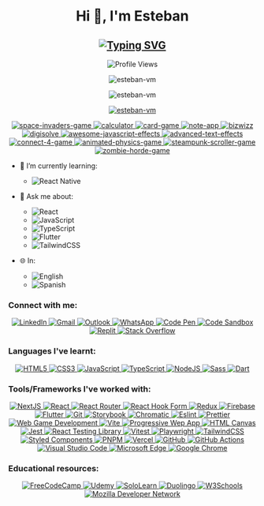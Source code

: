 <!-- Heading -->
<h1 align="center">Hi 👋, I'm Esteban</h1>

<!-- Subheading -->
<h2 align="center">
  <a href="https://git.io/typing-svg">
    <img src="https://readme-typing-svg.herokuapp.com?font=Fira+Code&weight=500&size=25&pause=1000&color=FF428E&background=141321&center=true&vCenter=true&random=false&width=450&lines=A+Front-End+Developer;from+Paraguay+%F0%9F%87%B5%F0%9F%87%BE" alt="Typing SVG" />
  </a>
</h2>

<!-- Profile views -->
<p align="center">
  <img src="https://komarev.com/ghpvc/?username=esteban-vm&label=Profile%20views&color=blueviolet&style=for-the-badge" alt="Profile Views" title="Profile Views" />
</p>

<!-- Most Used Programming Languages -->
<p align="center">
  <img src="https://github-readme-stats.vercel.app/api/top-langs?username=esteban-vm&show_icons=true&locale=en&&layout=pie&theme=radical&hide_border=true&hide=swift,cmake,c,c%2B%2B,kotlin,objective-c" alt="esteban-vm" />
</p>

<!-- GitHub Stats -->
<p align="center">
  <img src="https://github-readme-stats.vercel.app/api?username=esteban-vm&show_icons=true&locale=en&hide=contribs,issues&theme=radical&hide_border=true&rank_icon=github" alt="esteban-vm" />
</p>

<!-- Trophies -->
<p align="center">
  <a href="https://github.com/ryo-ma/github-profile-trophy">
    <img src="https://github-profile-trophy.vercel.app/?username=esteban-vm&theme=radical&no-frame=true" alt="esteban-vm" />
  </a>
</p>

<!-- Pins -->
<p align="center">
  <a href="https://github.com/esteban-vm/space-invaders-game">
    <img src="https://github-readme-stats.vercel.app/api/pin/?username=esteban-vm&repo=space-invaders-game&theme=radical&hide_border=true" alt="space-invaders-game" />
  </a>
  <a href="https://github.com/esteban-vm/calculator">
    <img src="https://github-readme-stats.vercel.app/api/pin/?username=esteban-vm&repo=calculator&theme=radical&hide_border=true" alt="calculator" />
  </a>
  <a href="https://github.com/esteban-vm/card-game">
    <img src="https://github-readme-stats.vercel.app/api/pin/?username=esteban-vm&repo=card-game&theme=radical&hide_border=true" alt="card-game" />
  </a>
  <a href="https://github.com/esteban-vm/note-app">
    <img src="https://github-readme-stats.vercel.app/api/pin/?username=esteban-vm&repo=note-app&theme=radical&hide_border=true" alt="note-app" />
  </a>
  <a href="https://github.com/esteban-vm/bizwizz">
    <img src="https://github-readme-stats.vercel.app/api/pin/?username=esteban-vm&repo=bizwizz&theme=radical&hide_border=true" alt="bizwizz" />
  </a>
  <a href="https://github.com/esteban-vm/digisolve">
    <img src="https://github-readme-stats.vercel.app/api/pin/?username=esteban-vm&repo=digisolve&theme=radical&hide_border=true" alt="digisolve" />
  </a>
  <a href="https://github.com/esteban-vm/awesome-javascript-effects">
    <img src="https://github-readme-stats.vercel.app/api/pin/?username=esteban-vm&repo=awesome-javascript-effects&theme=radical&hide_border=true" alt="awesome-javascript-effects" />
  </a>
  <a href="https://github.com/esteban-vm/advanced-text-effects">
    <img src="https://github-readme-stats.vercel.app/api/pin/?username=esteban-vm&repo=advanced-text-effects&theme=radical&hide_border=true" alt="advanced-text-effects" />
  </a>
  <a href="https://github.com/esteban-vm/connect-4-game">
    <img src="https://github-readme-stats.vercel.app/api/pin/?username=esteban-vm&repo=connect-4-game&theme=radical&hide_border=true" alt="connect-4-game" />
  </a>
  <a href="https://github.com/esteban-vm/animated-physics-game">
    <img src="https://github-readme-stats.vercel.app/api/pin/?username=esteban-vm&repo=animated-physics-game&theme=radical&hide_border=true" alt="animated-physics-game" />
  </a>
  <a href="https://github.com/esteban-vm/steampunk-scroller-game">
    <img src="https://github-readme-stats.vercel.app/api/pin/?username=esteban-vm&repo=steampunk-scroller-game&theme=radical&hide_border=true" alt="steampunk-scroller-game" />
  </a>
  <a href="https://github.com/esteban-vm/zombie-horde-game">
    <img src="https://github-readme-stats.vercel.app/api/pin/?username=esteban-vm&repo=zombie-horde-game&theme=radical&hide_border=true" alt="zombie-horde-game" />
  </a>
</p>

- 🌱 I’m currently learning:

  - <img src="https://img.shields.io/badge/React%20Native-61DAFB.svg?style=for-the-badge&logo=React&logoColor=black" title="React Native" alt="React Native" />

- 💬 Ask me about:

  - <img src="https://img.shields.io/badge/React-61DAFB.svg?style=for-the-badge&logo=React&logoColor=black" title="React" alt="React" />
  - <img src="https://img.shields.io/badge/JavaScript-F7DF1E.svg?style=for-the-badge&logo=JavaScript&logoColor=black" title="JavaScript" alt="JavaScript" />
  - <img src="https://img.shields.io/badge/TypeScript-3178C6.svg?style=for-the-badge&logo=TypeScript&logoColor=white" title="TypeScript" alt="TypeScript" />
  - <img src="https://img.shields.io/badge/Flutter-02569B.svg?style=for-the-badge&logo=Flutter&logoColor=white" title="Flutter" alt="Flutter" />
  - <img src="https://img.shields.io/badge/Tailwind%20CSS-06B6D4.svg?style=for-the-badge&logo=Tailwind-CSS&logoColor=white" title="TailwindCSS" alt="TailwindCSS" />

- 🌐 In:

  - <img src="https://img.shields.io/badge/Lang-EN-40B0C2?style=for-the-badge" alt="English" title="English" />
  - <img src="https://img.shields.io/badge/Lang-ES-801172?style=for-the-badge" alt="Spanish" title="Spanish" />

<h3 align="left">Connect with me:</h3>

<p align="center">
  <a href="https://www.linkedin.com/in/vm-esteban/" title="LinkedIn">
    <img src="https://img.shields.io/badge/LinkedIn-0A66C2.svg?style=for-the-badge&logo=LinkedIn&logoColor=white" alt="LinkedIn" />
  </a>
  <a href="mailto:estebanvm1990@gmail.com?Subject=Contact%me" title="Gmail">
    <img src="https://img.shields.io/badge/Gmail-EA4335.svg?style=for-the-badge&logo=Gmail&logoColor=white" alt="Gmail" />
  </a>
  <a href="mailto:estebanvm90@outlook.com?Subject=Contact%me" title="Outlook">
    <img src="https://img.shields.io/badge/Outlook-0078D4.svg?style=for-the-badge&logo=Microsoft-Outlook&logoColor=white" alt="Outlook" />
  </a>
  <a href="https://wa.link/q3hsgu" title="WhatsApp">
    <img src="https://img.shields.io/badge/WhatsApp-25D366.svg?style=for-the-badge&logo=WhatsApp&logoColor=white" alt="WhatsApp" />
  </a>
  <a href="https://codepen.io/esteban-vera/" title="Code Pen">
    <img src="https://img.shields.io/badge/CodePen-000000.svg?style=for-the-badge&logo=CodePen&logoColor=white" alt="Code Pen" />
  </a>
  <a href="https://codesandbox.com/estebanvm1990/" title="Code Sandbox">
    <img src="https://img.shields.io/badge/CodeSandbox-151515.svg?style=for-the-badge&logo=CodeSandbox&logoColor=white" alt="Code Sandbox" />
  </a>
  <a href="https://replit.com/@esteban-90/" title="Replit">
    <img src="https://img.shields.io/badge/Replit-F26207.svg?style=for-the-badge&logo=Replit&logoColor=white" alt="Replit" />
  </a>
  <a href="https://stackoverflow.com/users/23014685/esteban-vm/" title="Stack Overflow">
    <img src="https://img.shields.io/badge/Stack%20Overflow-F58025.svg?style=for-the-badge&logo=Stack-Overflow&logoColor=white" alt="Stack Overflow" />
  </a>
</p>

<h3 align="left">Languages I've learnt:</h3>

<p align="center">
  <a href="https://www.w3.org/html/" title="HTML5">
    <img src="https://img.shields.io/badge/HTML5-E34F26.svg?style=for-the-badge&logo=HTML5&logoColor=white" alt="HTML5" />
  </a>
  <a href="https://www.w3schools.com/css/" title="CSS3">
    <img src="https://img.shields.io/badge/CSS3-1572B6.svg?style=for-the-badge&logo=CSS3&logoColor=white" alt="CSS3" />
  </a>
  <a href="https://developer.mozilla.org/en-US/docs/Web/JavaScript/" title="JavaScript">
    <img src="https://img.shields.io/badge/JavaScript-F7DF1E.svg?style=for-the-badge&logo=JavaScript&logoColor=black" alt="JavaScript" />
  </a>
  <a href="https://www.typescriptlang.org/" title="TypeScript">
    <img src="https://img.shields.io/badge/TypeScript-3178C6.svg?style=for-the-badge&logo=TypeScript&logoColor=white" alt="TypeScript" />
  </a>
  <a href="https://nodejs.org/" title="NodeJS">
    <img src="https://img.shields.io/badge/Node.js-339933.svg?style=for-the-badge&logo=nodedotjs&logoColor=white" alt="NodeJS" />
  </a>
  <a href="https://sass-lang.com/" title="Sass">
    <img src="https://img.shields.io/badge/Sass-CC6699.svg?style=for-the-badge&logo=Sass&logoColor=white" alt="Sass" />
  </a>
  <a href="https://dart.dev/" title="Dart">
    <img src="https://img.shields.io/badge/Dart-0175C2.svg?style=for-the-badge&logo=Dart&logoColor=white" alt="Dart" />
  </a>
</p>

<h3 align="left">Tools/Frameworks I've worked with:</h3>

<p align="center">
  <a href="https://nextjs.org/" title="NextJS">
    <img src="https://img.shields.io/badge/Next.js-000000.svg?style=for-the-badge&logo=nextdotjs&logoColor=white" alt="NextJS" />
  </a>
  <a href="https://reactjs.org/" title="React">
    <img src="https://img.shields.io/badge/React-61DAFB.svg?style=for-the-badge&logo=React&logoColor=black" alt="React" />
  </a>
  <a href="https://reactrouter.com/" title="React Router">
    <img src="https://img.shields.io/badge/React%20Router-CA4245.svg?style=for-the-badge&logo=React-Router&logoColor=white" alt="React Router" />
  </a>
  <a href="https://react-hook-form.com/" title="React Hook Form">
    <img src="https://img.shields.io/badge/React%20Hook%20Form-EC5990.svg?style=for-the-badge&logo=React-Hook-Form&logoColor=white" alt="React Hook Form" />
  </a>
  <a href="https://redux.js.org/" title="Redux">
    <img src="https://img.shields.io/badge/Redux-764ABC.svg?style=for-the-badge&logo=Redux&logoColor=white" alt="Redux" />
  </a>
  <a href="https://firebase.google.com/" title="Firebase">
    <img src="https://img.shields.io/badge/Firebase-FFCA28.svg?style=for-the-badge&logo=Firebase&logoColor=black" alt="Firebase" />
  </a>
  <a href="https://flutter.dev/" title="Flutter">
    <img src="https://img.shields.io/badge/Flutter-02569B.svg?style=for-the-badge&logo=Flutter&logoColor=white" alt="Flutter" />
  </a>
  <a href="https://git-scm.com/" title="Git">
    <img src="https://img.shields.io/badge/Git-F05032.svg?style=for-the-badge&logo=Git&logoColor=white" alt="Git" />
  </a>
  <a href="https://storybook.js.org/" title="Storybook">
    <img src="https://img.shields.io/badge/Storybook-FF4785.svg?style=for-the-badge&logo=Storybook&logoColor=white" alt="Storybook" />
  </a>
  <a href="https://www.chromatic.com/" title="Chromatic">
    <img src="https://img.shields.io/badge/Chromatic-FC521F.svg?style=for-the-badge&logo=Chromatic&logoColor=white" alt="Chromatic" />
  </a>
  <a href="https://eslint.org/" title="Eslint">
    <img src="https://img.shields.io/badge/ESLint-4B32C3.svg?style=for-the-badge&logo=ESLint&logoColor=white" alt="Eslint" />
  </a>
  <a href="https://prettier.io/" title="Prettier">
    <img src="https://img.shields.io/badge/Prettier-F7B93E.svg?style=for-the-badge&logo=Prettier&logoColor=black" alt="Prettier" />
  </a>
  <a href="https://phaser.io/" title="Web Game Development">
    <img src="https://img.shields.io/badge/Game%20Developer-E60012.svg?style=for-the-badge&logo=Game-Developer&logoColor=white" alt="Web Game Development" />
  </a>
  <a href="https://v2.vitejs.dev/" title="Vite">
    <img src="https://img.shields.io/badge/Vite-646CFF.svg?style=for-the-badge&logo=Vite&logoColor=white" alt="Vite" />
  </a>
  <a href="https://developer.mozilla.org/en-US/docs/Web/Progressive_web_apps/" title="Progressive Wep App">
    <img src="https://img.shields.io/badge/PWA-5A0FC8.svg?style=for-the-badge&logo=PWA&logoColor=white" alt="Progressive Wep App" />
  </a>
  <a href="https://www.w3schools.com/html/html5_canvas.asp" title="HTML Canvas">
    <img src="https://img.shields.io/badge/Canvas-E72429.svg?style=for-the-badge&logo=Canvas&logoColor=white" alt="HTML Canvas" />
  </a>
  <a href="https://jestjs.io/" title="Jest">
    <img src="https://img.shields.io/badge/Jest-C21325.svg?style=for-the-badge&logo=Jest&logoColor=white" alt="Jest" />
  </a>
  <a href="https://testing-library.com/" title="React Testing Library">
    <img src="https://img.shields.io/badge/Testing%20Library-E33332.svg?style=for-the-badge&logo=Testing-Library&logoColor=white" alt="React Testing Library" />
  </a>
  <a href="https://vitest.dev/" title="Vitest">
    <img src="https://img.shields.io/badge/Vitest-6E9F18.svg?style=for-the-badge&logo=Vitest&logoColor=white" alt="Vitest" />
  </a>
  <a href="https://playwright.dev/" title="Playwright">
    <img src="https://img.shields.io/badge/Playwright-2EAD33.svg?style=for-the-badge&logo=Playwright&logoColor=white" alt="Playwright" />
  </a>
  <a href="https://tailwindcss.com/" title="TailwindCSS">
    <img src="https://img.shields.io/badge/Tailwind%20CSS-06B6D4.svg?style=for-the-badge&logo=Tailwind-CSS&logoColor=white" alt="TailwindCSS" />
  </a>
  <a href="https://emotion.sh/docs/styled" title="Styled Components">
    <img src="https://img.shields.io/badge/styled%20components-DB7093.svg?style=for-the-badge&logo=styled-components&logoColor=white" alt="Styled Components" />
  </a>
  <a href="https://pnpm.io/" title="PNPM">
    <img src="https://img.shields.io/badge/pnpm-F69220.svg?style=for-the-badge&logo=pnpm&logoColor=white" alt="PNPM" />
  </a>
  <a href="https://vercel.com/" title="Vercel">
    <img src="https://img.shields.io/badge/Vercel-000000.svg?style=for-the-badge&logo=Vercel&logoColor=white" alt="Vercel" />
  </a>
  <a href="https://github.com/" title="GitHub">
    <img src="https://img.shields.io/badge/GitHub-181717.svg?style=for-the-badge&logo=GitHub&logoColor=white" alt="GitHub" />
  </a>
  <a href="https://github.com/features/actions" title="GitHub Actions">
    <img src="https://img.shields.io/badge/GitHub%20Actions-2088FF.svg?style=for-the-badge&logo=GitHub-Actions&logoColor=white" alt="GitHub Actions" />
  </a>
  <a href="https://code.visualstudio.com/" title="Visual Studio Code">
    <img src="https://img.shields.io/badge/Visual%20Studio%20Code-007ACC.svg?style=for-the-badge&logo=Visual-Studio-Code&logoColor=white" alt="Visual Studio Code" />
  </a>
  <a href="https://www.microsoft.com/es-es/edge" title="Microsoft Edge">
    <img src="https://img.shields.io/badge/Microsoft%20Edge-0078D7.svg?style=for-the-badge&logo=Microsoft-Edge&logoColor=white" alt="Microsoft Edge" />
  </a>
  <a href="https://www.google.com/intl/es-419/chrome/" title="Google Chrome">
    <img src="https://img.shields.io/badge/Google%20Chrome-4285F4.svg?style=for-the-badge&logo=Google-Chrome&logoColor=white" alt="Google Chrome" />
  </a>
</p>

<h3 align="left">Educational resources:</h3>

<p align="center">
  <a href="https://www.freecodecamp.org/" title="FreeCodeCamp">
    <img src="https://img.shields.io/badge/freeCodeCamp-0A0A23.svg?style=for-the-badge&logo=freeCodeCamp&logoColor=white" alt="FreeCodeCamp" />
  </a>
  <a href="https://www.udemy.com/" title="Udemy">
    <img src="https://img.shields.io/badge/Udemy-A435F0.svg?style=for-the-badge&logo=Udemy&logoColor=white" alt="Udemy" />
  </a>
  <a href="https://www.sololearn.com/" title="SoloLearn">
    <img src="https://img.shields.io/badge/Sololearn-149EF2.svg?style=for-the-badge&logo=Sololearn&logoColor=white" alt="SoloLearn" />
  </a>
  <a href="https://en.duolingo.com/" title="Duolingo">
    <img src="https://img.shields.io/badge/Duolingo-58CC02.svg?style=for-the-badge&logo=Duolingo&logoColor=white" alt="Duolingo" />
  </a>
  <a href="https://www.w3schools.com/" title="W3Schools">
    <img src="https://img.shields.io/badge/W3Schools-04AA6D.svg?style=for-the-badge&logo=W3Schools&logoColor=white" alt="W3Schools" />
  </a>
  <a href="https://developer.mozilla.org/en-US/" title="Mozilla Developer Network">
    <img src="https://img.shields.io/badge/MDN%20Web%20Docs-000000.svg?style=for-the-badge&logo=MDN-Web-Docs&logoColor=white" alt="Mozilla Developer Network" />
  </a>
</p>
